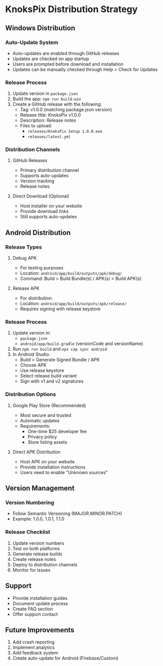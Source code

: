# KnoksPix Distribution Strategy

## Windows Distribution

### Auto-Update System
- Auto-updates are enabled through GitHub releases
- Updates are checked on app startup
- Users are prompted before download and installation
- Updates can be manually checked through Help > Check for Updates

### Release Process
1. Update version in `package.json`
2. Build the app: `npm run build:win`
3. Create a GitHub release with the following:
   - Tag: v1.0.0 (matching package.json version)
   - Release title: KnoksPix v1.0.0
   - Description: Release notes
   - Files to upload:
     - `releases/KnoksPix Setup 1.0.0.exe`
     - `releases/latest.yml`

### Distribution Channels
1. GitHub Releases
   - Primary distribution channel
   - Supports auto-updates
   - Version tracking
   - Release notes

2. Direct Download (Optional)
   - Host installer on your website
   - Provide download links
   - Still supports auto-updates

## Android Distribution

### Release Types
1. Debug APK
   - For testing purposes
   - Location: `android/app/build/outputs/apk/debug/`
   - Command: Build > Build Bundle(s) / APK(s) > Build APK(s)

2. Release APK
   - For distribution
   - Location: `android/app/build/outputs/apk/release/`
   - Requires signing with release keystore

### Release Process
1. Update version in:
   - `package.json`
   - `android/app/build.gradle` (versionCode and versionName)
2. Run `npm run build` and `npx cap sync android`
3. In Android Studio:
   - Build > Generate Signed Bundle / APK
   - Choose APK
   - Use release keystore
   - Select release build variant
   - Sign with v1 and v2 signatures

### Distribution Options
1. Google Play Store (Recommended)
   - Most secure and trusted
   - Automatic updates
   - Requirements:
     - One-time $25 developer fee
     - Privacy policy
     - Store listing assets

2. Direct APK Distribution
   - Host APK on your website
   - Provide installation instructions
   - Users need to enable "Unknown sources"

## Version Management

### Version Numbering
- Follow Semantic Versioning (MAJOR.MINOR.PATCH)
- Example: 1.0.0, 1.0.1, 1.1.0

### Release Checklist
1. Update version numbers
2. Test on both platforms
3. Generate release builds
4. Create release notes
5. Deploy to distribution channels
6. Monitor for issues

## Support
- Provide installation guides
- Document update process
- Create FAQ section
- Offer support contact

## Future Improvements
1. Add crash reporting
2. Implement analytics
3. Add feedback system
4. Create auto-update for Android (Firebase/Custom)
